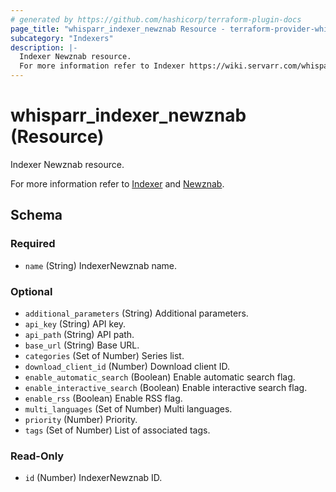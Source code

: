 ```yaml
---
# generated by https://github.com/hashicorp/terraform-plugin-docs
page_title: "whisparr_indexer_newznab Resource - terraform-provider-whisparr"
subcategory: "Indexers"
description: |-
  Indexer Newznab resource.
  For more information refer to Indexer https://wiki.servarr.com/whisparr/settings#indexers and Newznab https://wiki.servarr.com/whisparr/supported#newznab.
---
```


# whisparr_indexer_newznab (Resource)

<!-- subcategory:Indexers -->Indexer Newznab resource.
For more information refer to [Indexer](https://wiki.servarr.com/whisparr/settings#indexers) and [Newznab](https://wiki.servarr.com/whisparr/supported#newznab).



<!-- schema generated by tfplugindocs -->
## Schema

### Required

- `name` (String) IndexerNewznab name.

### Optional

- `additional_parameters` (String) Additional parameters.
- `api_key` (String) API key.
- `api_path` (String) API path.
- `base_url` (String) Base URL.
- `categories` (Set of Number) Series list.
- `download_client_id` (Number) Download client ID.
- `enable_automatic_search` (Boolean) Enable automatic search flag.
- `enable_interactive_search` (Boolean) Enable interactive search flag.
- `enable_rss` (Boolean) Enable RSS flag.
- `multi_languages` (Set of Number) Multi languages.
- `priority` (Number) Priority.
- `tags` (Set of Number) List of associated tags.

### Read-Only

- `id` (Number) IndexerNewznab ID.


